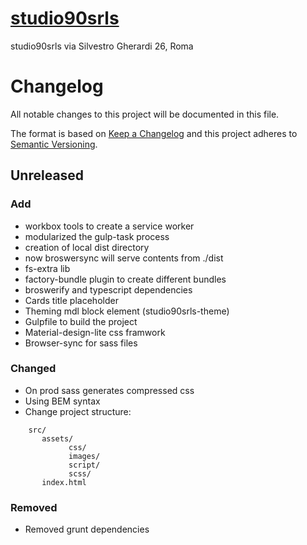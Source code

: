 # [studio90srls](http://studio90srls.it/)
studio90srls
via Silvestro Gherardi 26, Roma

# Changelog
All notable changes to this project will be documented in this file.

The format is based on [Keep a Changelog](http://keepachangelog.com/en/1.0.0/)
and this project adheres to [Semantic Versioning](http://semver.org/spec/v2.0.0.html).

## Unreleased

### Add
 - workbox tools to create a service worker
 - modularized the gulp-task process
 - creation of local dist directory
 - now broswersync will serve contents from ./dist
 - fs-extra lib
 - factory-bundle plugin to create different bundles
 - broswerify and typescript dependencies
 - Cards title placeholder
 - Theming mdl block element (studio90srls-theme)
 - Gulpfile to build the project
 - Material-design-lite css framwork
 - Browser-sync for sass files

### Changed
 - On prod sass generates compressed css
 - Using BEM syntax
 - Change project structure:
 ```
     src/
        assets/
              css/
              images/
              script/
              scss/
        index.html
```

### Removed
 - Removed grunt dependencies
